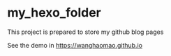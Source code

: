 # my_hexo_folder
This project is prepared to store my github blog pages

See the demo in https://wanghaomao.github.io<link>
